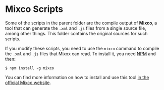 # Mixco Scripts

Some of the scripts in the parent folder are the compile output of
**Mixco**, a tool that can generate the `.xml` and `.js` files from a
single source file, among other things.  This folder contains the
original sources for such scripts.

If you modify these scripts, you need to use the `mixco` command to
compile the `.xml` and `.js` files that Mixxx can read.  To install
it, you need [NPM](https://www.npmjs.org/) and then:

    $ npm install -g mixco

You can find more information on how to install and use this
tool [in the official Mixco website](https://sinusoid.es/mixco/).
